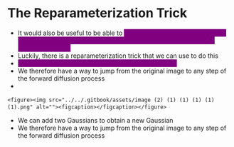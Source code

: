 # The Reparameterization Trick

* It would also be useful to be able to <mark style="color:purple;background-color:purple;">**jump straight from an image x0 to any noised version of the image xt without having to go through t applications of q.**</mark>&#x20;
* Luckily, there is a reparameterization trick that we can use to do this
* <mark style="color:purple;background-color:purple;">**We can add two Gaussians to obtain a new Gaussian**</mark>
* We therefore have a way to jump from the original image to any step of the forward diffusion process
*

    <figure><img src="../../.gitbook/assets/image (2) (1) (1) (1) (1) (1).png" alt=""><figcaption></figcaption></figure>
* We can add two Gaussians to obtain a new Gaussian
* We therefore have a way to jump from the original image to any step of the forward diffusion process
